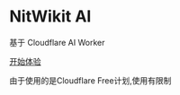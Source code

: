 # NitWikit AI

基于 Cloudflare AI Worker

[开始体验](https://ai.yizhan.wiki)

由于使用的是Cloudflare Free计划,使用有限制
